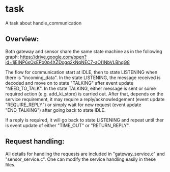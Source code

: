 # task
A task about handle_communication

## Overview:
Both gateway and sensor share the same state machine as in the following graph:
https://drive.google.com/open?id=1jEINP6sOxEPb0p4XZDogq2kNqNEC7-aOI1NbVLBhqG8

The flow for communication start at IDLE, then to state LISTENING when there is "incoming_data".
In the state LISTENING, the message received is decoded and move on to state "TALKING" after event update "NEED_TO_TALK".
In the state TALKING, either message is sent or some required action (e.g. add_ki_store) is carried out.
After that, depends on the service requirement, it may require a reply/acknowledgement (event update "REQUIRE_REPLY") or simply wait for new request (event update "END_TALKING") after going back to state IDLE.

If a reply is required, it will go back to state LISTENING and repeat until ther is event update of either "TIME_OUT" or "RETURN_REPLY".

## Request handling:
All details for handling the requests are included in "gateway_service.c" and "sensor_service.c". One can modify the service handling easily in these files.
